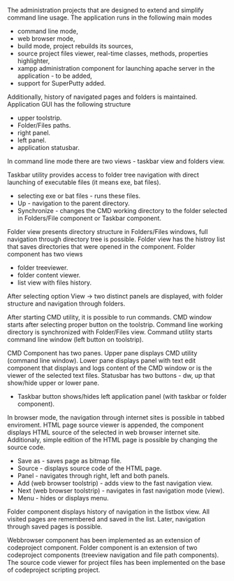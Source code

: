 The administration projects that are designed to extend and simplify command line usage. The application runs in the following main modes 
- command line mode,
- web browser mode,
- build mode, project rebuilds its sources,
- source project files viewer, real-time classes, methods, properties highlighter,
- xampp administration component for launching apache server in the application - to be added,
- support for SuperPutty added.

Additionally, history of navigated pages and folders is maintained. Application GUI has the following structure
- upper toolstrip.
- Folder/Files paths.
- right panel.
- left panel.
- application statusbar.

In command line mode there are two views - taskbar view and folders view. 

Taskbar utility provides access to folder tree navigation with direct launching of executable files (it means exe, bat files).
- selecting exe or bat files - runs these files.
- Up - navigation to the parent directory.
- Synchronize - changes the CMD working directory to the folder selected in Folders/File component or Taskbar component.


Folder view presents directory structure in Folders/Files windows, full navigation through directory tree is possible.
Folder view has the histroy list that saves directories that were opened in the component. Folder component has two views
- folder treeviewer.
- folder content viewer.
- list view with files history.

After selecting option View -> two distinct panels are displayed, with folder structure and navigation through folders. 

After starting CMD utility, it is possible to run commands. CMD window starts after selecting proper button on the toolstrip.
Command line working directory is synchronized with Folder/Files view. Command utility starts command line window (left button on toolstrip). 

CMD Component has two panes. Upper pane displays CMD utility (command line window). Lower pane displays panel with text edit component that displays and logs content of the CMD window or is the viewer of the selected text files.
Statusbar has two buttons - dw, up that show/hide upper or lower pane.

- Taskbar button shows/hides left application panel (with taskbar or folder component).

In browser mode, the navigation through internet sites is possible in tabbed enviroment. HTML page source viewer is appended, the component displays HTML source of the selected in web browser internet site. Additionaly, simple edition of the HTML page is possible by changing the source code.
- Save as - saves page as bitmap file.
- Source - displays source code of the HTML page.
- Panel - navigates through right, left and both panels.
- Add (web browser toolstrip) - adds view to the fast navigation view.
- Next (web browser toolstrip) - navigates in fast navigation mode (view).
- Menu - hides or displays menu.

Folder component displays history of navigation in the listbox view. All visited pages are remembered and saved in the list. Later, navigation through saved pages is possible.

Webbrowser component has been implemented as an extension of codeproject component.
Folder component is an extension of two codeproject components (treeview navigation and file path components). The source code viewer for project files has been implemented on the base of codeproject scripting project.
